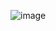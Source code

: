 ![image](https://github.com/KNUwarriors/Flutter_mobile_app_project/assets/81695293/ba61b340-fb47-4e69-97d9-029c44725079)
